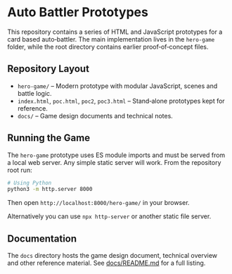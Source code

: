# Auto Battler Prototypes

This repository contains a series of HTML and JavaScript prototypes for a card based auto‑battler.  The main implementation lives in the `hero-game` folder, while the root directory contains earlier proof‑of‑concept files.

## Repository Layout

- `hero-game/` – Modern prototype with modular JavaScript, scenes and battle logic.
- `index.html`, `poc.html`, `poc2`, `poc3.html` – Stand‑alone prototypes kept for reference.
- `docs/` – Game design documents and technical notes.

## Running the Game

The `hero-game` prototype uses ES module imports and must be served from a local web server.  Any simple static server will work.  From the repository root run:

```bash
# Using Python
python3 -m http.server 8000
```

Then open `http://localhost:8000/hero-game/` in your browser.

Alternatively you can use `npx http-server` or another static file server.

## Documentation

The `docs` directory hosts the game design document, technical overview and other reference material.  See [docs/README.md](docs/README.md) for a full listing.

